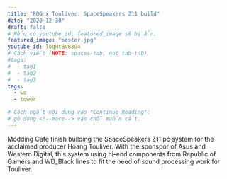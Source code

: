 ```yaml
---
title: "ROG x Touliver: SpaceSpeakers Z11 build"
date: "2020-12-30"
draft: false
# Nếu có youtube_id, featured_image sẽ bị ẩn.
featured_image: "poster.jpg"
youtube_id: loqHtBV63G4
# Cách viết (NOTE: spaces-tab, not tab-tab)
#tags:
#  - tag1
#  - tag2
#  - tag3
tags:
  - wc
  - tower

# Cách ngắt nội dung vào "Continue Reading":
# gõ dòng <!--more--> vào chỗ muốn cắt.
---
```


Modding Cafe finish building the SpaceSpeakers Z11 pc system for the acclaimed producer Hoang Touliver. With the sponspor of Asus and Western Digital, this system using hi-end components from Republic of Gamers and WD_Black lines to fit the need of sound processing work for Touliver.